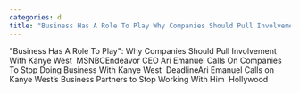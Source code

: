 ```yaml
---
categories: d
title: "Business Has A Role To Play Why Companies Should Pull Involvement With Kanye West  MSNBC"
---
```

"Business Has A Role To Play": Why Companies Should Pull Involvement With Kanye West&nbsp;&nbsp;MSNBCEndeavor CEO Ari Emanuel Calls On Companies To Stop Doing Business With Kanye West&nbsp;&nbsp;DeadlineAri Emanuel Calls on Kanye West’s Business Partners to Stop Working With Him&nbsp;&nbsp;Hollywood